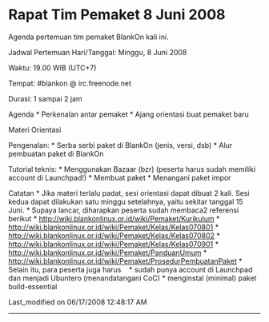 
# Rapat Tim Pemaket 8 Juni 2008

Agenda pertemuan tim pemaket BlankOn kali ini.

Jadwal Pertemuan
Hari/Tanggal: Minggu, 8 Juni 2008

Waktu: 19.00 WIB (UTC+7)

Tempat: #blankon @ irc.freenode.net

Durasi: 1 sampai 2 jam

Agenda
    * Perkenalan antar pemaket
    * Ajang orientasi buat pemaket baru
    
Materi Orientasi

Pengenalan:
    * Serba serbi paket di BlankOn (jenis, versi, dsb)
    * Alur pembuatan paket di BlankOn
    
Tutorial teknis:
    * Menggunakan Bazaar (bzr) (peserta harus sudah memiliki account di
      Launchpad!)
    * Membuat paket
    * Menangani paket impor
    
Catatan
    * Jika materi terlalu padat, sesi orientasi dapat dibuat 2 kali. Sesi kedua dapat dilakukan satu minggu setelahnya, yaitu sekitar tanggal 15 Juni.
    * Supaya lancar, diharapkan peserta sudah membaca2 referensi berikut
    * ​http://wiki.blankonlinux.or.id/wiki/Pemaket/Kurikulum
    * ​http://wiki.blankonlinux.or.id/wiki/Pemaket/Kelas/Kelas070801
    * ​http://wiki.blankonlinux.or.id/wiki/Pemaket/Kelas/Kelas070802
    * ​http://wiki.blankonlinux.or.id/wiki/Pemaket/Kelas/Kelas070901
    * ​http://wiki.blankonlinux.or.id/wiki/Pemaket/PanduanUmum
    * ​http://wiki.blankonlinux.or.id/wiki/Pemaket/ProsedurPembuatanPaket
    * Selain itu, para peserta juga harus
    * sudah punya account di Launchpad dan menjadi Ubuntero (menandatangani
      CoC)
    * menginstal (minimal) paket build-essential
    
Last_modified on 06/17/2008 12:48:17 AM


---
 



